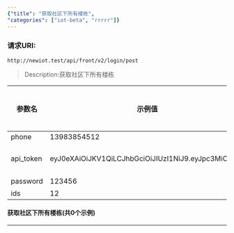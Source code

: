 ```yaml
---
{"title": "获取社区下所有楼栋",
"categories": ["iot-beta", "rrrrr"]}
---
```



### 请求URI:

```http
http://newiot.test/api/front/v2/login/post
```

> Description:获取社区下所有楼栋

|参数名|示例值|描述|类型|是否必须|
|--|--|--|--|--|
| phone | 13983854512 |  | string |  |
| api_token | eyJ0eXAiOiJKV1QiLCJhbGciOiJIUzI1NiJ9.eyJpc3MiOiIiL.... | 身份认证token | string |  |
| password | 123456 | 密码 | number |  |
| ids | 12 |  | number |  |

#### 获取社区下所有楼栋(共0个示例)

---
